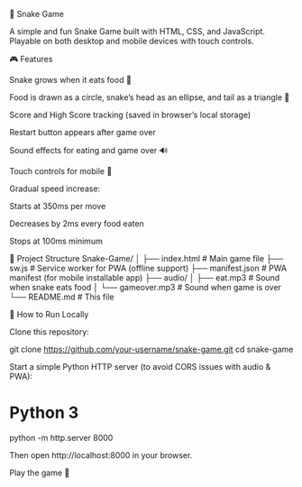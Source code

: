 🐍 Snake Game

A simple and fun Snake Game built with HTML, CSS, and JavaScript.
Playable on both desktop and mobile devices with touch controls.

🎮 Features

Snake grows when it eats food 🍎

Food is drawn as a circle, snake’s head as an ellipse, and tail as a triangle 🎨

Score and High Score tracking (saved in browser’s local storage)

Restart button appears after game over

Sound effects for eating and game over 🔊

Touch controls for mobile 📱

Gradual speed increase:

Starts at 350ms per move

Decreases by 2ms every food eaten

Stops at 100ms minimum

📂 Project Structure
Snake-Game/
│
├── index.html       # Main game file
├── sw.js            # Service worker for PWA (offline support)
├── manifest.json    # PWA manifest (for mobile installable app)
├── audio/
│   ├── eat.mp3      # Sound when snake eats food
│   └── gameover.mp3 # Sound when game is over
└── README.md        # This file

🚀 How to Run Locally

Clone this repository:

git clone https://github.com/your-username/snake-game.git
cd snake-game


Start a simple Python HTTP server (to avoid CORS issues with audio & PWA):

# Python 3
python -m http.server 8000


Then open http://localhost:8000
 in your browser.

Play the game 🎉
